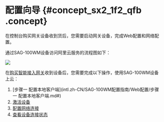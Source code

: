 # 配置向导 {#concept_sx2_1f2_qfb .concept}

在控制台购买网关设备收到货后，您需要启动网关设备，完成Web配置和网络配置。

通过SAG-100WM设备访问阿里云服务的流程图如下：

![](http://static-aliyun-doc.oss-cn-hangzhou.aliyuncs.com/assets/img/40488/155067466821207_zh-CN.png)

在[购买智能接入网关](../../../../../intl.zh-CN/购买指南/购买智能接入网关.md#)收到设备后，您需要完成以下操作，使用SAG-100WM设备上云：

1.  [步骤一 配置本地客户端](intl.zh-CN/SAG-100WM配置指南/Web配置/步骤一 配置本地客户端.md#)
2.  [激活设备](intl.zh-CN/SAG-100WM配置指南/激活设备.md#)
3.  [配置网络连接](intl.zh-CN/SAG-100WM配置指南/配置网络连接.md#)
4.  [查看设备连接状态](intl.zh-CN/SAG-100WM配置指南/查看设备连接状态.md#)

